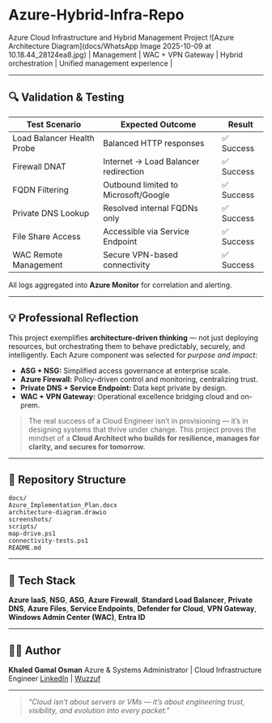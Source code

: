# Azure-Hybrid-Infra-Repo
Azure Cloud Infrastructure and Hybrid Management Project
![Azure Architecture Diagram](docs/WhatsApp Image 2025-10-09 at 10.18.44_28124ea8.jpg)
| Management | WAC + VPN Gateway | Hybrid orchestration | Unified management experience |


---


## 🔍 Validation & Testing


| Test Scenario | Expected Outcome | Result |
|----------------|------------------|---------|
| Load Balancer Health Probe | Balanced HTTP responses | ✅ Success |
| Firewall DNAT | Internet → Load Balancer redirection | ✅ Success |
| FQDN Filtering | Outbound limited to Microsoft/Google | ✅ Success |
| Private DNS Lookup | Resolved internal FQDNs only | ✅ Success |
| File Share Access | Accessible via Service Endpoint | ✅ Success |
| WAC Remote Management | Secure VPN-based connectivity | ✅ Success |


All logs aggregated into **Azure Monitor** for correlation and alerting.


---


## 💡 Professional Reflection


This project exemplifies **architecture-driven thinking** — not just deploying resources, but orchestrating them to behave predictably, securely, and intelligently.
Each Azure component was selected for *purpose and impact*:


- **ASG + NSG:** Simplified access governance at enterprise scale.
- **Azure Firewall:** Policy-driven control and monitoring, centralizing trust.
- **Private DNS + Service Endpoint:** Data kept private by design.
- **WAC + VPN Gateway:** Operational excellence bridging cloud and on-prem.


> The real success of a Cloud Engineer isn’t in provisioning — it’s in designing systems that thrive under change.
This project proves the mindset of a **Cloud Architect who builds for resilience, manages for clarity, and secures for tomorrow.**


---


## 📂 Repository Structure
```
docs/
Azure_Implementation_Plan.docx
architecture-diagram.drawio
screenshots/
scripts/
map-drive.ps1
connectivity-tests.ps1
README.md
```


---


## 🧰 Tech Stack
**Azure IaaS**, **NSG**, **ASG**, **Azure Firewall**, **Standard Load Balancer**, **Private DNS**, **Azure Files**, **Service Endpoints**, **Defender for Cloud**, **VPN Gateway**, **Windows Admin Center (WAC)**, **Entra ID**


---


## 👨‍💻 Author
**Khaled Gamal Osman**
Azure & Systems Administrator | Cloud Infrastructure Engineer
[LinkedIn](https://www.linkedin.com/in/khaled-gamal-osman) | [Wuzzuf](https://wuzzuf.net/me/Khaled-Gamal-c7eafed4c6)


---


> *"Cloud isn’t about servers or VMs — it’s about engineering trust, visibility, and evolution into every packet."*
